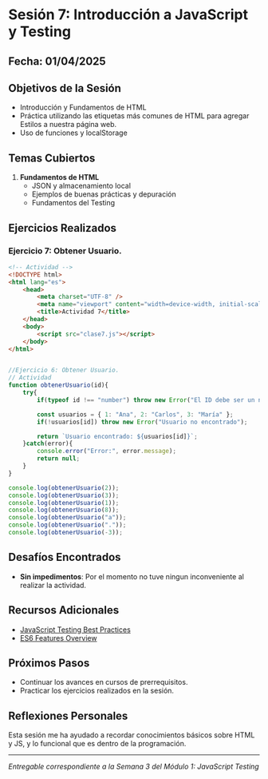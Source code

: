 # Sesión 7: Introducción a JavaScript y Testing

## Fecha: 01/04/2025

## Objetivos de la Sesión

- Introducción y Fundamentos de HTML
- Práctica utilizando las etiquetas más comunes de HTML para agregar Estilos a nuestra página web. 
- Uso de funciones y localStorage

## Temas Cubiertos

1. **Fundamentos de HTML**
   - JSON y almacenamiento local
   - Ejemplos de buenas prácticas y depuración 
   - Fundamentos del Testing

## Ejercicios Realizados

### Ejercicio 7: Obtener Usuario.

```html
<!-- Actividad -->
<!DOCTYPE html>
<html lang="es">
    <head>
        <meta charset="UTF-8" />
        <meta name="viewport" content="width=device-width, initial-scale=1.0">
        <title>Actividad 7</title>
    </head>
    <body>
        <script src="clase7.js"></script>
    </body>
</html>
```

```js

//Ejercicio 6: Obtener Usuario. 
// Actividad
function obtenerUsuario(id){
    try{
        if(typeof id !== "number") throw new Error("El ID debe ser un número");

        const usuarios = { 1: "Ana", 2: "Carlos", 3: "María" };
        if(!usuarios[id]) throw new Error("Usuario no encontrado");

        return `Usuario encontrado: ${usuarios[id]}`;
    }catch(error){
        console.error("Error:", error.message);
        return null;
    }
}

console.log(obtenerUsuario(2));
console.log(obtenerUsuario(3));
console.log(obtenerUsuario(1));
console.log(obtenerUsuario(8));
console.log(obtenerUsuario("a"));
console.log(obtenerUsuario("."));
console.log(obtenerUsuario(-3));
```


## Desafíos Encontrados

- **Sin impedimentos**: Por el momento no tuve ningun inconveniente al realizar la actividad. 

## Recursos Adicionales

- [JavaScript Testing Best Practices](https://github.com/goldbergyoni/javascript-testing-best-practices)
- [ES6 Features Overview](https://github.com/lukehoban/es6features)

## Próximos Pasos

- Continuar los avances en cursos de prerrequisitos. 
- Practicar los ejercicios realizados en la sesión.

## Reflexiones Personales

Esta sesión me ha ayudado a recordar conocimientos básicos sobre HTML y JS, y lo funcional que es dentro de la programación.

---

*Entregable correspondiente a la Semana 3 del Módulo 1: JavaScript Testing*